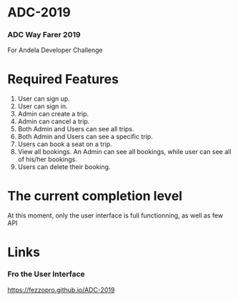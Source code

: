 # ADC-2019
###  ADC Way Farer 2019

For Andela Developer Challenge

# Required Features 
1. User can sign up.
2. User can sign in.
3. Admin can create a trip.
4. Admin can cancel a trip.
5. Both Admin and Users can see all trips.
6. Both Admin and Users can see a specific trip.
7. Users can book a seat on a trip.
8. View all bookings. An Admin can see all bookings, while user can see all of his/her bookings.
9. Users can delete their booking.

# The current completion level 

At this moment, only the user interface is full functionning, as well as few API

# Links
### Fro the User Interface
https://fezzopro.github.io/ADC-2019

